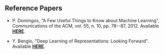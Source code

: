 Reference Papers
----------------

- P. Domingos, "A Few Useful Things to Know about Machine Learning", Communications of the ACM, vol. 55, n. 10, pp. 78--87, 2012. Available [**HERE**](https://homes.cs.washington.edu/~pedrod/papers/cacm12.pdf).

- Y. Bengio, "Deep Learning of Representations: Looking Forward". Available [**HERE**](https://arxiv.org/pdf/1305.0445.pdf).
